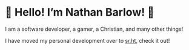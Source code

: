 # 🦕 Hello! I’m Nathan Barlow! 🦖
I am a software developer, a gamer, a Christian, and many other things!

I have moved my personal development over to [sr.ht](https://sr.ht/~nathanb/), check it out!
